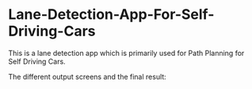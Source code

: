 # Lane-Detection-App-For-Self-Driving-Cars

This is a lane detection app which is primarily used for Path Planning for Self Driving Cars.

The different output screens and the final result:

